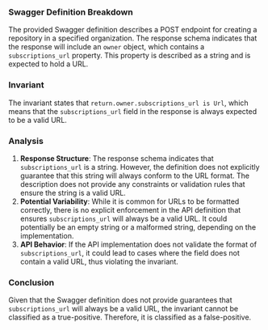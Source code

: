 ### Swagger Definition Breakdown
The provided Swagger definition describes a POST endpoint for creating a repository in a specified organization. The response schema indicates that the response will include an `owner` object, which contains a `subscriptions_url` property. This property is described as a string and is expected to hold a URL.

### Invariant
The invariant states that `return.owner.subscriptions_url is Url`, which means that the `subscriptions_url` field in the response is always expected to be a valid URL.

### Analysis
1. **Response Structure**: The response schema indicates that `subscriptions_url` is a string. However, the definition does not explicitly guarantee that this string will always conform to the URL format. The description does not provide any constraints or validation rules that ensure the string is a valid URL.
2. **Potential Variability**: While it is common for URLs to be formatted correctly, there is no explicit enforcement in the API definition that ensures `subscriptions_url` will always be a valid URL. It could potentially be an empty string or a malformed string, depending on the implementation.
3. **API Behavior**: If the API implementation does not validate the format of `subscriptions_url`, it could lead to cases where the field does not contain a valid URL, thus violating the invariant.

### Conclusion
Given that the Swagger definition does not provide guarantees that `subscriptions_url` will always be a valid URL, the invariant cannot be classified as a true-positive. Therefore, it is classified as a false-positive.
